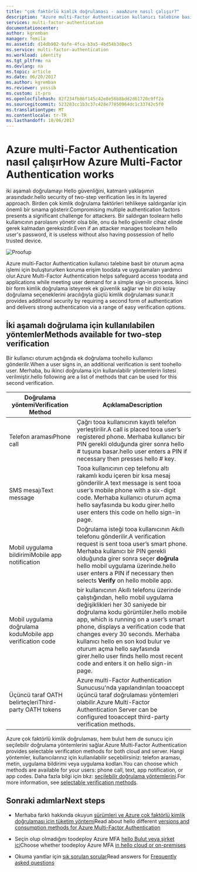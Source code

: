 ```yaml
---
title: "çok faktörlü kimlik doğrulaması - aaaAzure nasıl çalışır?"
description: "Azure multi-Factor Authentication kullanıcı talebine basit bir oturum açma işlemi için buluştururken koruma erişim toodata ve uygulamaları yardımcı olur. İkinci bir form kimlik doğrulama isteyerek ek güvenlik sağlar ve bir dizi kolay doğrulama seçeneklerini aracılığıyla güçlü kimlik doğrulaması sunar."
services: multi-factor-authentication
documentationcenter: 
author: kgremban
manager: femila
ms.assetid: d14db902-9afe-4fca-b3a5-4bd54b3d8ec5
ms.service: multi-factor-authentication
ms.workload: identity
ms.tgt_pltfrm: na
ms.devlang: na
ms.topic: article
ms.date: 06/20/2017
ms.author: kgremban
ms.reviewer: yossib
ms.custom: it-pro
ms.openlocfilehash: 82f234fb86f145c42e8e56b8bdd2d61720c9ff2a
ms.sourcegitcommit: 523283cc1b3c37c428e77850964dc1c33742c5f0
ms.translationtype: MT
ms.contentlocale: tr-TR
ms.lasthandoff: 10/06/2017
---
```

# <a name="how-azure-multi-factor-authentication-works"></a><span data-ttu-id="09dd7-104">Azure multi-Factor Authentication nasıl çalışır</span><span class="sxs-lookup"><span data-stu-id="09dd7-104">How Azure Multi-Factor Authentication works</span></span>
<span data-ttu-id="09dd7-105">iki aşamalı doğrulamayı Hello güvenliğini, katmanlı yaklaşımın arasındadır.</span><span class="sxs-lookup"><span data-stu-id="09dd7-105">hello security of two-step verification lies in its layered approach.</span></span> <span data-ttu-id="09dd7-106">Birden çok kimlik doğrulama faktörleri tehlikeye saldırganlar için önemli bir sınama gösterir.</span><span class="sxs-lookup"><span data-stu-id="09dd7-106">Compromising multiple authentication factors presents a significant challenge for attackers.</span></span> <span data-ttu-id="09dd7-107">Bir saldırgan toolearn hello kullanıcının parolasını yönetir olsa bile, onu da hello güvenilir cihaz elinde gerek kalmadan gereksizdir.</span><span class="sxs-lookup"><span data-stu-id="09dd7-107">Even if an attacker manages toolearn hello user's password, it is useless without also having possession of hello trusted device.</span></span> 

![Proofup](./media/multi-factor-authentication-how-it-works/howitworks.png)

<span data-ttu-id="09dd7-109">Azure multi-Factor Authentication kullanıcı talebine basit bir oturum açma işlemi için buluştururken koruma erişim toodata ve uygulamaları yardımcı olur.</span><span class="sxs-lookup"><span data-stu-id="09dd7-109">Azure Multi-Factor Authentication helps safeguard access toodata and applications while meeting user demand for a simple sign-in process.</span></span>  <span data-ttu-id="09dd7-110">İkinci bir form kimlik doğrulama isteyerek ek güvenlik sağlar ve bir dizi kolay doğrulama seçeneklerini aracılığıyla güçlü kimlik doğrulaması sunar.</span><span class="sxs-lookup"><span data-stu-id="09dd7-110">It provides additional security by requiring a second form of authentication and delivers strong authentication via a range of easy verification options.</span></span>


## <a name="methods-available-for-two-step-verification"></a><span data-ttu-id="09dd7-111">İki aşamalı doğrulama için kullanılabilen yöntemler</span><span class="sxs-lookup"><span data-stu-id="09dd7-111">Methods available for two-step verification</span></span>
<span data-ttu-id="09dd7-112">Bir kullanıcı oturum açtığında ek doğrulama toohello kullanıcı gönderilir.</span><span class="sxs-lookup"><span data-stu-id="09dd7-112">When a user signs in, an additional verification is sent toohello user.</span></span>  <span data-ttu-id="09dd7-113">Merhaba, bu ikinci doğrulama için kullanılabilir yöntemlerin listesi verilmiştir.</span><span class="sxs-lookup"><span data-stu-id="09dd7-113">hello following are a list of methods that can be used for this second verification.</span></span>

| <span data-ttu-id="09dd7-114">Doğrulama yöntemi</span><span class="sxs-lookup"><span data-stu-id="09dd7-114">Verification Method</span></span> | <span data-ttu-id="09dd7-115">Açıklama</span><span class="sxs-lookup"><span data-stu-id="09dd7-115">Description</span></span> |
| --- | --- |
| <span data-ttu-id="09dd7-116">Telefon araması</span><span class="sxs-lookup"><span data-stu-id="09dd7-116">Phone call</span></span> |<span data-ttu-id="09dd7-117">Çağrı tooa kullanıcının kayıtlı telefon yerleştirilir.</span><span class="sxs-lookup"><span data-stu-id="09dd7-117">A call is placed tooa user’s registered phone.</span></span> <span data-ttu-id="09dd7-118">Merhaba kullanıcı bir PIN gerekli olduğunda girer sonra hello # tuşuna basar.</span><span class="sxs-lookup"><span data-stu-id="09dd7-118">hello user enters a PIN if necessary then presses hello # key.</span></span> |
| <span data-ttu-id="09dd7-119">SMS mesajı</span><span class="sxs-lookup"><span data-stu-id="09dd7-119">Text message</span></span> |<span data-ttu-id="09dd7-120">Tooa kullanıcının cep telefonu altı rakamlı kodu içeren bir kısa mesaj gönderilir.</span><span class="sxs-lookup"><span data-stu-id="09dd7-120">A text message is sent tooa user’s mobile phone with a six-digit code.</span></span> <span data-ttu-id="09dd7-121">Merhaba kullanıcı oturum açma hello sayfasında bu kodu girer.</span><span class="sxs-lookup"><span data-stu-id="09dd7-121">hello user enters this code on hello sign-in page.</span></span> |
| <span data-ttu-id="09dd7-122">Mobil uygulama bildirimi</span><span class="sxs-lookup"><span data-stu-id="09dd7-122">Mobile app notification</span></span> |<span data-ttu-id="09dd7-123">Doğrulama isteği tooa kullanıcının Akıllı telefonu gönderilir.</span><span class="sxs-lookup"><span data-stu-id="09dd7-123">A verification request is sent tooa user’s smart phone.</span></span> <span data-ttu-id="09dd7-124">Merhaba kullanıcı bir PIN gerekli olduğunda girer sonra seçer **doğrula** hello mobil uygulama üzerinde.</span><span class="sxs-lookup"><span data-stu-id="09dd7-124">hello user enters a PIN if necessary then selects **Verify** on hello mobile app.</span></span> |
| <span data-ttu-id="09dd7-125">Mobil uygulama doğrulama kodu</span><span class="sxs-lookup"><span data-stu-id="09dd7-125">Mobile app verification code</span></span> |<span data-ttu-id="09dd7-126">bir kullanıcının Akıllı telefonu üzerinde çalıştığından, hello mobil uygulama değişiklikleri her 30 saniyede bir doğrulama kodu görüntüler.</span><span class="sxs-lookup"><span data-stu-id="09dd7-126">hello mobile app, which is running on a user’s smart phone, displays a verification code that changes every 30 seconds.</span></span> <span data-ttu-id="09dd7-127">Merhaba kullanıcı hello en son kod bulur ve oturum açma hello sayfasında girer.</span><span class="sxs-lookup"><span data-stu-id="09dd7-127">hello user finds hello most recent code and enters it on hello sign-in page.</span></span> |
| <span data-ttu-id="09dd7-128">Üçüncü taraf OATH belirteçleri</span><span class="sxs-lookup"><span data-stu-id="09dd7-128">Third-party OATH tokens</span></span> | <span data-ttu-id="09dd7-129">Azure multi-Factor Authentication Sunucusu'nda yapılandırılan tooaccept üçüncü taraf doğrulaması yöntemleri olabilir.</span><span class="sxs-lookup"><span data-stu-id="09dd7-129">Azure Multi-Factor Authentication Server can be configured tooaccept third-party verification methods.</span></span> |

<span data-ttu-id="09dd7-130">Azure çok faktörlü kimlik doğrulaması, hem bulut hem de sunucu için seçilebilir doğrulama yöntemlerini sağlar.</span><span class="sxs-lookup"><span data-stu-id="09dd7-130">Azure Multi-Factor Authentication provides selectable verification methods for both cloud and server.</span></span> <span data-ttu-id="09dd7-131">Hangi yöntemler, kullanıcılarınız için kullanılabilir seçebilirsiniz: telefon araması, metin, uygulama bildirimi veya uygulama kodları.</span><span class="sxs-lookup"><span data-stu-id="09dd7-131">You can choose which methods are available for your users: phone call, text, app notification, or app codes.</span></span> <span data-ttu-id="09dd7-132">Daha fazla bilgi için bkz: [seçilebilir doğrulama yöntemlerini](multi-factor-authentication-whats-next.md#selectable-verification-methods).</span><span class="sxs-lookup"><span data-stu-id="09dd7-132">For more information, see [selectable verification methods](multi-factor-authentication-whats-next.md#selectable-verification-methods).</span></span>

## <a name="next-steps"></a><span data-ttu-id="09dd7-133">Sonraki adımlar</span><span class="sxs-lookup"><span data-stu-id="09dd7-133">Next steps</span></span>

- <span data-ttu-id="09dd7-134">Merhaba farklı hakkında okuyun [sürümleri ve Azure çok faktörlü kimlik doğrulaması için tüketim yöntemi](multi-factor-authentication-versions-plans.md)</span><span class="sxs-lookup"><span data-stu-id="09dd7-134">Read about hello different [versions and consumption methods for Azure Multi-Factor Authentication](multi-factor-authentication-versions-plans.md)</span></span>

- <span data-ttu-id="09dd7-135">Seçin olup olmadığını toodeploy Azure MFA [hello Bulut veya şirket içi](multi-factor-authentication-get-started.md)</span><span class="sxs-lookup"><span data-stu-id="09dd7-135">Choose whether toodeploy Azure MFA [in hello cloud or on-premises](multi-factor-authentication-get-started.md)</span></span>

- <span data-ttu-id="09dd7-136">Okuma yanıtlar için [sık sorulan sorular](multi-factor-authentication-faq.md)</span><span class="sxs-lookup"><span data-stu-id="09dd7-136">Read answers for [Frequently asked questions](multi-factor-authentication-faq.md)</span></span>